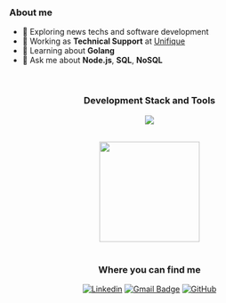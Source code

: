 <h3>About me</h3>

- 🤔 Exploring news techs and software development
- 💼 Working as **Technical Support** at <a href="https://unifique.com.br/">Unifique</a>
- 🌱 Learning about **Golang**
- 💬 Ask me about **Node.js**, **SQL**, **NoSQL**

<br>

<h3 align="center">Development Stack and Tools</h3>

<p align="center">
  <a href="https://skillicons.dev">
    <img src="https://skillicons.dev/icons?i=js,ts,docker,nodejs,nestjs,linux,git,jest,mongodb,postgres,redis" />
  </a>
</p>

<br/>

<div align="center">
  <a href="https://github.com/fiamon">
    <img height="180em" src="https://github-readme-stats.vercel.app/api?username=fiamon&theme=dracula&show_icons=true" />
  </a>
</div>

<br>

<div align="center">
  <h3>Where you can find me</h3>
  
  [![Linkedin](https://img.shields.io/badge/LinkedIn-0A66C2.svg?style=for-the-badge&logo=LinkedIn&logoColor=white)](https://www.linkedin.com/in/fiamon/)
  [![Gmail Badge](https://img.shields.io/badge/Gmail-EA4335.svg?style=for-the-badge&logo=Gmail&logoColor=white)](mailto:juliogustavofi@gmail.com)
  [![GitHub](https://img.shields.io/badge/GitHub-181717.svg?style=for-the-badge&logo=GitHub&logoColor=white)](https://github.com/fiamon)
</div>
